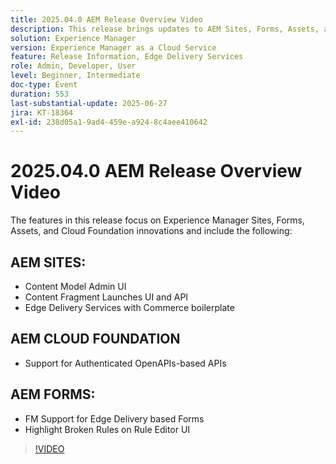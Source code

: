 ```yaml
---
title: 2025.04.0 AEM Release Overview Video
description: This release brings updates to AEM Sites, Forms, Assets, and Cloud Foundation, including new UIs, Edge Delivery support, and OpenAPI authentication.
solution: Experience Manager
version: Experience Manager as a Cloud Service
feature: Release Information, Edge Delivery Services
role: Admin, Developer, User
level: Beginner, Intermediate
doc-type: Event
duration: 553
last-substantial-update: 2025-06-27
jira: KT-18364
exl-id: 238d05a1-9ad4-459e-a924-8c4aee410642
---
```

# 2025.04.0 AEM Release Overview Video

The features in this release focus on Experience Manager Sites, Forms, Assets, and Cloud Foundation innovations and include the following: 

## AEM SITES:

* Content Model Admin UI
* Content Fragment Launches UI and API
* Edge Delivery Services ​with Commerce boilerplate

## AEM CLOUD FOUNDATION

* Support for Authenticated OpenAPIs-based APIs

## AEM FORMS:

* FM Support for Edge Delivery based Forms
* Highlight Broken Rules on Rule Editor UI

>[!VIDEO](https://video.tv.adobe.com/v/3463991/?learn=on&enablevpops)
